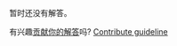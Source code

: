 
暂时还没有解答。

有兴趣[贡献你的解答](https://github.com/BFEdev/BFE.dev-solutions/blob/main/typescript/implement-extract-t-u_zh.md)吗? [Contribute guideline](https://github.com/BFEdev/BFE.dev-solutions#how-to-contribute)
